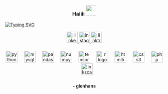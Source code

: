<h3 align="center"> Haiiii <img src="https://raw.githubusercontent.com/nixin72/nixin72/master/wave.gif" width="33"></h3>

[![Typing SVG](https://readme-typing-svg.herokuapp.com/?color=00bfbf&size=23&center=true&vCenter=true&width=1000&lines=i+PM...+sorry,+i+AM+glenhans,;Nice+to+greet+You😄)](https://git.io/typing-svg)

<div align="center">
  <a href="https://www.linkedin.com/in/glenhans/" target="_blank">
    <img src="https://img.shields.io/static/v1?message=LinkedIn&logo=linkedin&label=&color=0077B5&logoColor=white&labelColor=&style=for-the-badge" height="35" alt="linkedin logo"  />
  </a>
  <a href="https://www.instagram.com/glenhansss/" target="_blank">
    <img src="https://img.shields.io/static/v1?message=Instagram&logo=instagram&label=&color=E4405F&logoColor=white&labelColor=&style=for-the-badge" height="35" alt="instagram logo"  />
  </a>
  <a href="https://linktr.ee/glenhans" target="_blank">
    <img src="https://img.shields.io/static/v1?message=Linktree&logo=linktree&label=&color=1de9b6&logoColor=white&labelColor=&style=for-the-badge" height="35" alt="linktree logo"  />
  </a>
</div>

###

<div align="center">
  <img src="https://cdn.jsdelivr.net/gh/devicons/devicon/icons/python/python-original.svg" height="37" alt="python logo"  />
  <img width="13" />
  <img src="https://cdn.jsdelivr.net/gh/devicons/devicon/icons/mysql/mysql-original.svg" height="37" alt="mysql logo"  />
  <img width="13" />
  <img src="https://cdn.jsdelivr.net/gh/devicons/devicon/icons/pandas/pandas-original.svg" height="37" alt="pandas logo"  />
  <img width="13" />
  <img src="https://cdn.jsdelivr.net/gh/devicons/devicon/icons/numpy/numpy-original.svg" height="37" alt="numpy logo"  />
  <img width="13" />
  <img src="https://cdn.jsdelivr.net/gh/devicons/devicon/icons/tensorflow/tensorflow-original.svg" height="37" alt="tensorflow logo"  />
  <img width="13" />
  <img src="https://cdn.jsdelivr.net/gh/devicons/devicon/icons/r/r-original.svg" height="37" alt="r logo"  />
  <img width="13" />
  <img src="https://skillicons.dev/icons?i=html" height="37" alt="html5 logo"  />
  <img width="13" />
  <img src="https://skillicons.dev/icons?i=css" height="37" alt="css3 logo"  />
  <img width="13" />
  <img src="https://cdn.simpleicons.org/php/777BB4" height="37" alt="php logo"  />
  <img width="13" />
  <img src="https://cdn.simpleicons.org/inkscape/000000" height="37" alt="inkscape logo"  />
</div>

###

<h4 align="center"> - glenhans </h4>
